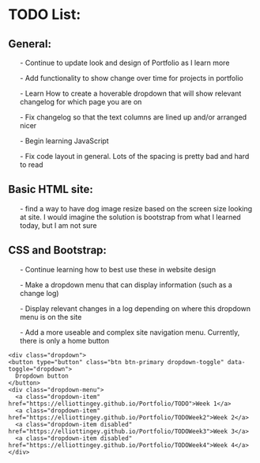 <html lang="en">
<head>
  <title>Portfolio Homepage</title>
  <meta charset="utf-8">
  <meta name="viewport" content="width=device-width, initial-scale=1">
  <link rel="stylesheet" href="https://maxcdn.bootstrapcdn.com/bootstrap/4.5.2/css/bootstrap.min.css">
  <script src="https://ajax.googleapis.com/ajax/libs/jquery/3.5.1/jquery.min.js"></script>
  <script src="https://cdnjs.cloudflare.com/ajax/libs/popper.js/1.16.0/umd/popper.min.js"></script>
  <script src="https://maxcdn.bootstrapcdn.com/bootstrap/4.5.2/js/bootstrap.min.js"></script>
</head>
<body>

<div class="container-fluid">
  <h1>TODO List:</h1>
    <h2>General:</h2>
      <ul>- Continue to update look and design of Portfolio as I learn more</ul>
      <ul>- Add functionality to show change over time for projects in portfolio</ul>
      <ul>- Learn How to create a hoverable dropdown that will show relevant changelog for which page you are on</ul>
      <ul>- Fix changelog so that the text columns are lined up and/or arranged nicer</ul>
      <ul>- Begin learning JavaScript</ul>
      <ul>- Fix code layout in general. Lots of the spacing is pretty bad and hard to read</ul>
  
  <h2>Basic HTML site:</h2>
  <ul>- find a way to have dog image resize based on the screen size looking at site. I would imagine the solution is bootstrap from what I learned today, but I am not sure</ul>
  
  <h2> CSS and Bootstrap:</h2>
  <ul>- Continue learning how to best use these in website design</ul>
  <ul>- Make a dropdown menu that can display information (such as a change log)</ul>
  <ul>- Display relevant changes in a log depending on where this dropdown menu is on the site</ul>
  <ul>- Add a more useable and complex site navigation menu. Currently, there is only a home button</ul>
    </div>
  
  
  
    <div class="dropdown">
    <button type="button" class="btn btn-primary dropdown-toggle" data-toggle="dropdown">
      Dropdown button
    </button>
    <div class="dropdown-menu">
      <a class="dropdown-item" href="https://elliottingey.github.io/Portfolio/TODO">Week 1</a>
      <a class="dropdown-item" href="https://elliottingey.github.io/Portfolio/TODOWeek2">Week 2</a>
      <a class="dropdown-item disabled" href="https://elliottingey.github.io/Portfolio/TODOWeek3">Week 3</a>
      <a class="dropdown-item disabled" href="https://elliottingey.github.io/Portfolio/TODOWeek4">Week 4</a>
    </div>
  </div>
</div>
  
  
</body>
</html> 

